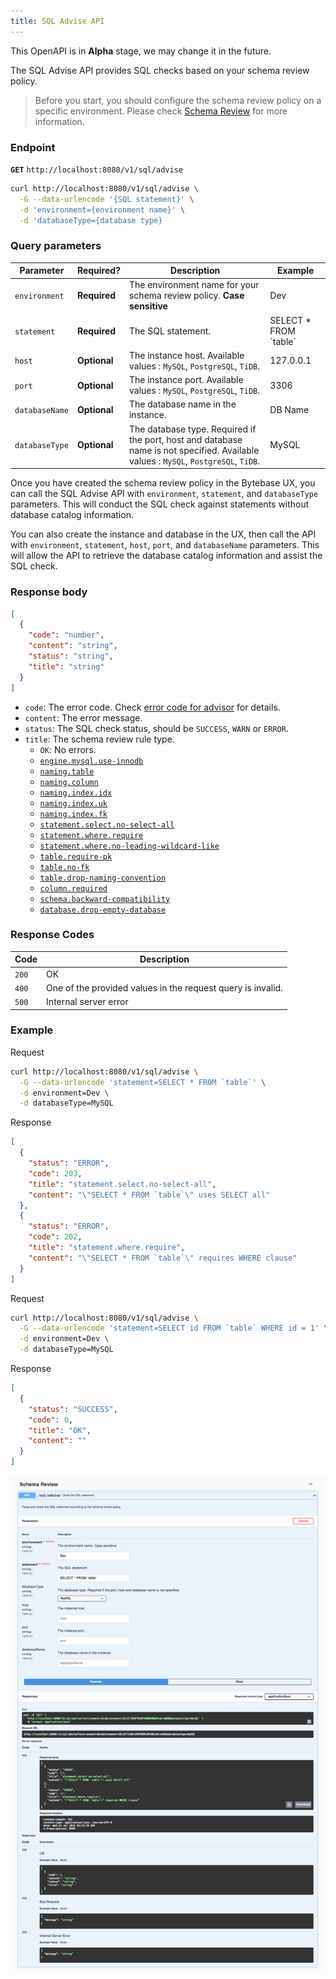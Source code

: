 ```yaml
---
title: SQL Advise API
---
```


<hint-block type="warning">

This OpenAPI is in **Alpha** stage, we may change it in the future.

</hint-block>

The SQL Advise API provides SQL checks based on your schema review policy.

> Before you start, you should configure the schema review policy on a specific environment. Please check [Schema Review](/docs/sql-review/review-rules/overview) for more information.

### Endpoint

**`GET`** `http://localhost:8080/v1/sql/advise`

```bash
curl http://localhost:8080/v1/sql/advise \
  -G --data-urlencode '{SQL statement}' \
  -d 'environment={environment name}' \
  -d 'databaseType={database type}
```

### Query parameters

| Parameter      | Required?    | Description                                                                                                                         | Example                  |
| -------------- | ------------ | ----------------------------------------------------------------------------------------------------------------------------------- | ------------------------ |
| `environment`  | **Required** | The environment name for your schema review policy. **Case sensitive**                                                              | Dev                      |
| `statement`    | **Required** | The SQL statement.                                                                                                                  | SELECT \* FROM \`table\` |
| `host`         | **Optional** | The instance host. Available values : `MySQL`, `PostgreSQL`, `TiDB`.                                                                | 127.0.0.1                |
| `port`         | **Optional** | The instance port. Available values : `MySQL`, `PostgreSQL`, `TiDB`.                                                                | 3306                     |
| `databaseName` | **Optional** | The database name in the instance.                                                                                                  | DB Name                  |
| `databaseType` | **Optional** | The database type. Required if the port, host and database name is not specified. Available values : `MySQL`, `PostgreSQL`, `TiDB`. | MySQL                    |

Once you have created the schema review policy in the Bytebase UX, you can call the SQL Advise API with `environment`, `statement`, and `databaseType` parameters. This will conduct the SQL check against statements without database catalog information.

You can also create the instance and database in the UX, then call the API with `environment`, `statement`, `host`, `port`, and `databaseName` parameters. This will allow the API to retrieve the database catalog information and assist the SQL check.

### Response body

```json
[
  {
    "code": "number",
    "content": "string",
    "status": "string",
    "title": "string"
  }
]
```

- `code`: The error code. Check [error code for advisor](/docs/reference/error-code/advisor) for details.
- `content`: The error message.
- `status`: The SQL check status, should be `SUCCESS`, `WARN` or `ERROR`.
- `title`: The schema review rule type.
  - `OK`: No errors.
  - [`engine.mysql.use-innodb`](/docs/sql-review/review-rules/engine-mysql-use-innodb)
  - [`naming.table`](/docs/sql-review/review-rules/naming-table)
  - [`naming.column`](/docs/sql-review/review-rules/naming-column)
  - [`naming.index.idx`](/docs/sql-review/review-rules/naming-index-idx)
  - [`naming.index.uk`](/docs/sql-review/review-rules/naming-index-uk)
  - [`naming.index.fk`](/docs/sql-review/review-rules/naming-index-fk)
  - [`statement.select.no-select-all`](/docs/sql-review/review-rules/query-select-no-select-all)
  - [`statement.where.require`](/docs/sql-review/review-rules/query-where-require)
  - [`statement.where.no-leading-wildcard-like`](/docs/sql-review/review-rules/query-where-no-leading-wildcard-like)
  - [`table.require-pk`](/docs/sql-review/review-rules/table-require-pk)
  - [`table.no-fk`](/docs/sql-review/review-rules/table-no-fk)
  - [`table.drop-naming-convention`](/docs/sql-review/review-rules/table-drop-naming)
  - [`column.required`](/docs/sql-review/review-rules/column-required)
  - [`schema.backward-compatibility`](/docs/sql-review/review-rules/schema-migration-compatibility)
  - [`database.drop-empty-database`](/docs/sql-review/review-rules/database-drop-empty-db)

### Response Codes

| Code  | Description                                                 |
| ----- | ----------------------------------------------------------- |
| `200` | OK                                                          |
| `400` | One of the provided values in the request query is invalid. |
| `500` | Internal server error                                       |

### Example

Request

```bash
curl http://localhost:8080/v1/sql/advise \
  -G --data-urlencode 'statement=SELECT * FROM `table`' \
  -d environment=Dev \
  -d databaseType=MySQL
```

Response

```json
[
  {
    "status": "ERROR",
    "code": 203,
    "title": "statement.select.no-select-all",
    "content": "\"SELECT * FROM `table`\" uses SELECT all"
  },
  {
    "status": "ERROR",
    "code": 202,
    "title": "statement.where.require",
    "content": "\"SELECT * FROM `table`\" requires WHERE clause"
  }
]
```

Request

```bash
curl http://localhost:8080/v1/sql/advise \
  -G --data-urlencode 'statement=SELECT id FROM `table` WHERE id = 1' \
  -d environment=Dev \
  -d databaseType=MySQL
```

Response

```json
[
  {
    "status": "SUCCESS",
    "code": 0,
    "title": "OK",
    "content": ""
  }
]
```

![openapi-sql-advise](/static/docs/openapi-sql-advise.webp)
